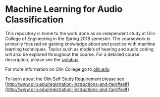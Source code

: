 # Machine Learning for Audio Classification

This repository is home to the work done as an independent study at Olin College of Engineering in the Spring 2018 semester. The coursework is primarily focused on gaining knowledge about and practice with machine learning techniques. Topics such as models of hearing and audio coding will also be explored throughout the course. For a detailed course description, please see the [syllabus](/syllabus.md).

For more information on Olin College go to [olin.edu](http://www.olin.edu/)

To learn about the Olin Self Study Requirement please see [http://www.olin.edu/registration-instructions-and-faq/#self](http://www.olin.edu/registration-instructions-and-faq/#self)
